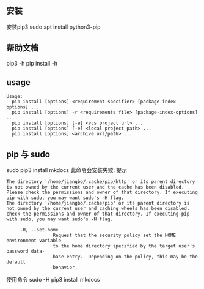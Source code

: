 
## 安装
安装pip3
sudo apt install python3-pip

## 帮助文档
pip3 -h
pip install -h

## usage
```text
Usage:   
  pip install [options] <requirement specifier> [package-index-options] ...
  pip install [options] -r <requirements file> [package-index-options] ...
  pip install [options] [-e] <vcs project url> ...
  pip install [options] [-e] <local project path> ...
  pip install [options] <archive url/path> ...
```

## pip 与 sudo 
sudo pip3 install mkdocs
此命令会安装失败:
提示
``` text
The directory '/home/jiangbo/.cache/pip/http' or its parent directory is not owned by the current user and the cache has been disabled. Please check the permissions and owner of that directory. If executing pip with sudo, you may want sudo's -H flag.
The directory '/home/jiangbo/.cache/pip' or its parent directory is not owned by the current user and caching wheels has been disabled. check the permissions and owner of that directory. If executing pip with sudo, you may want sudo's -H flag.
```
```text
     -H, --set-home
                 Request that the security policy set the HOME environment variable
                 to the home directory specified by the target user's password data‐
                 base entry.  Depending on the policy, this may be the default
                 behavior.
```

使用命令
sudo -H pip3 install mkdocs